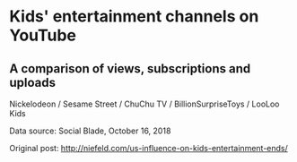<h1>Kids' entertainment channels on YouTube</h1>

<h2>A comparison of views, subscriptions and uploads</h2>

Nickelodeon / Sesame Street / ChuChu TV / BillionSurpriseToys / LooLoo Kids

Data source: Social Blade, October 16, 2018

Original post: http://niefeld.com/us-influence-on-kids-entertainment-ends/
